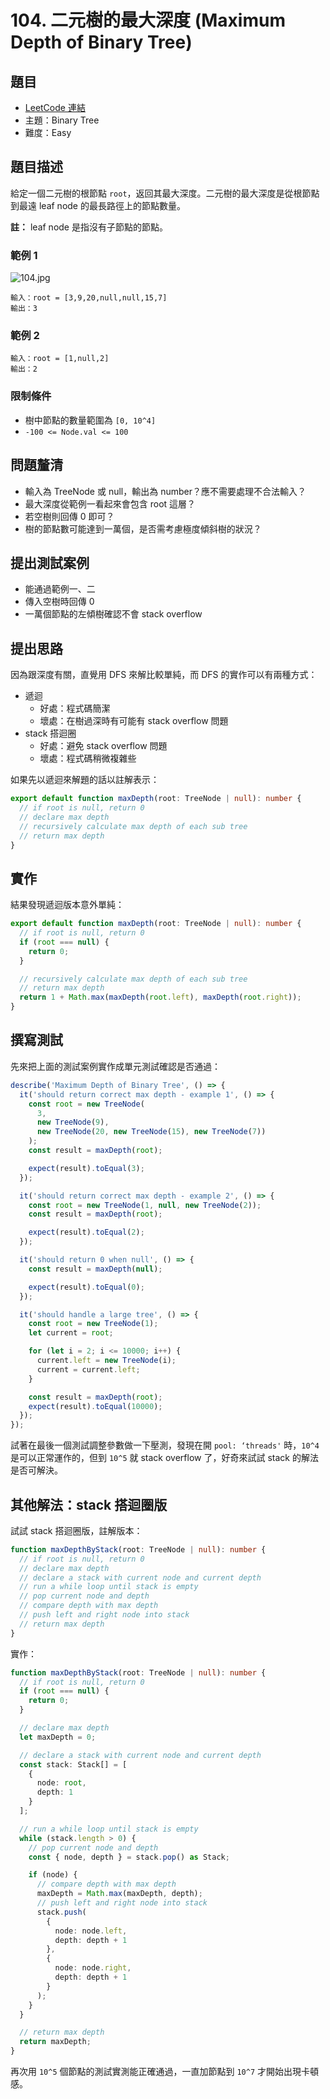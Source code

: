 # 104. 二元樹的最大深度 (Maximum Depth of Binary Tree)

## 題目

- [LeetCode 連結](https://leetcode.com/problems/maximum-depth-of-binary-tree)
- 主題：Binary Tree
- 難度：Easy

## 題目描述

給定一個二元樹的根節點 `root`，返回其最大深度。二元樹的最大深度是從根節點到最遠 leaf node 的最長路徑上的節點數量。

**註：** leaf node 是指沒有子節點的節點。

### 範例 1

![104.jpg](<./104.%20二元樹的最大深度%20(Maximum%20Depth%20of%20Binary%20Tree)-assets/104.jpg>)

```plain
輸入：root = [3,9,20,null,null,15,7]
輸出：3
```

### 範例 2

```plain
輸入：root = [1,null,2]
輸出：2
```

### 限制條件

- 樹中節點的數量範圍為 `[0, 10^4]`
- `-100 <= Node.val <= 100`

## 問題釐清

- 輸入為 TreeNode 或 null，輸出為 number？應不需要處理不合法輸入？
- 最大深度從範例一看起來會包含 root 這層？
- 若空樹則回傳 0 即可？
- 樹的節點數可能達到一萬個，是否需考慮極度傾斜樹的狀況？

## 提出測試案例

- 能通過範例一、二
- 傳入空樹時回傳 0
- 一萬個節點的左傾樹確認不會 stack overflow

## 提出思路

因為跟深度有關，直覺用 DFS 來解比較單純，而 DFS 的實作可以有兩種方式：

- 遞迴
  - 好處：程式碼簡潔
  - 壞處：在樹過深時有可能有 stack overflow 問題
- stack 搭迴圈
  - 好處：避免 stack overflow 問題
  - 壞處：程式碼稍微複雜些

如果先以遞迴來解題的話以註解表示：

```ts
export default function maxDepth(root: TreeNode | null): number {
  // if root is null, return 0
  // declare max depth
  // recursively calculate max depth of each sub tree
  // return max depth
}
```

## 實作

結果發現遞迴版本意外單純：

```ts
export default function maxDepth(root: TreeNode | null): number {
  // if root is null, return 0
  if (root === null) {
    return 0;
  }

  // recursively calculate max depth of each sub tree
  // return max depth
  return 1 + Math.max(maxDepth(root.left), maxDepth(root.right));
}
```

## 撰寫測試

先來把上面的測試案例實作成單元測試確認是否通過：

```ts
describe('Maximum Depth of Binary Tree', () => {
  it('should return correct max depth - example 1', () => {
    const root = new TreeNode(
      3,
      new TreeNode(9),
      new TreeNode(20, new TreeNode(15), new TreeNode(7))
    );
    const result = maxDepth(root);

    expect(result).toEqual(3);
  });

  it('should return correct max depth - example 2', () => {
    const root = new TreeNode(1, null, new TreeNode(2));
    const result = maxDepth(root);

    expect(result).toEqual(2);
  });

  it('should return 0 when null', () => {
    const result = maxDepth(null);

    expect(result).toEqual(0);
  });

  it('should handle a large tree', () => {
    const root = new TreeNode(1);
    let current = root;

    for (let i = 2; i <= 10000; i++) {
      current.left = new TreeNode(i);
      current = current.left;
    }

    const result = maxDepth(root);
    expect(result).toEqual(10000);
  });
});
```

試著在最後一個測試調整參數做一下壓測，發現在開 `pool: ‘threads'` 時，`10^4` 是可以正常運作的，但到 `10^5` 就 stack overflow 了，好奇來試試 stack 的解法是否可解決。

## 其他解法：stack 搭迴圈版

試試 stack 搭迴圈版，註解版本：

```ts
function maxDepthByStack(root: TreeNode | null): number {
  // if root is null, return 0
  // declare max depth
  // declare a stack with current node and current depth
  // run a while loop until stack is empty
  // pop current node and depth
  // compare depth with max depth
  // push left and right node into stack
  // return max depth
}
```

實作：

```ts
function maxDepthByStack(root: TreeNode | null): number {
  // if root is null, return 0
  if (root === null) {
    return 0;
  }

  // declare max depth
  let maxDepth = 0;

  // declare a stack with current node and current depth
  const stack: Stack[] = [
    {
      node: root,
      depth: 1
    }
  ];

  // run a while loop until stack is empty
  while (stack.length > 0) {
    // pop current node and depth
    const { node, depth } = stack.pop() as Stack;

    if (node) {
      // compare depth with max depth
      maxDepth = Math.max(maxDepth, depth);
      // push left and right node into stack
      stack.push(
        {
          node: node.left,
          depth: depth + 1
        },
        {
          node: node.right,
          depth: depth + 1
        }
      );
    }
  }

  // return max depth
  return maxDepth;
}
```

再次用 `10^5` 個節點的測試實測能正確通過，一直加節點到 `10^7` 才開始出現卡頓感。

